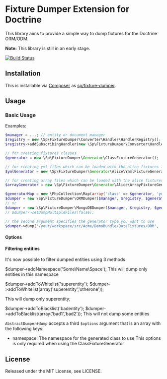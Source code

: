 # Fixture Dumper Extension for Doctrine

This library aims to provide a simple way to dump fixtures for the Doctrine ORM/ODM.

**Note:** This library is still in an early stage.

[![Build Status](https://travis-ci.org/Spea/fixture-dumper.png?branch=master)](https://travis-ci.org/Spea/fixture-dumper)

## Installation ##

This is installable via [Composer](https://getcomposer.org/) as [sp/fixture-dumper](https://packagist.org/packages/sp/fixture-dumper).

## Usage ##

### Basic Usage ###

Examples:

```php
$manager = ...; // entity or document manager
$registry = new \Sp\FixtureDumper\Converter\Handler\HandlerRegistry();
$registry->addSubscribingHandler(new \Sp\FixtureDumper\Converter\Handler\DateHandler());

// for creating fixtures classes
$generator = new \Sp\FixtureDumper\Generator\ClassFixtureGenerator();

// for creating yml files which can be loaded with the alice fixtures library
$ymlGenerator = new \Sp\FixtureDumper\Generator\Alice\YamlFixtureGenerator();

// for creating array files which can be loaded with the alice fixtures library
$arrayGenerator = new \Sp\FixtureDumper\Generator\Alice\ArrayFixtureGenerator();

$generatorMap = new \PhpCollection\Map(array('class' => $generator, 'yml' => $ymlGenerator, 'array' => $arrayGenerator);
$dumper = new \Sp\FixtureDumper\ORMDumper($manager, $registry, $generatorMap));
// or
$dumper = new \Sp\FixtureDumper\MongoDBDumper($manager, $registry, $generatorMap));
// $dumper->setDumpMultipleFiles(false);

// the second argument specifies the generator type you want to use
$dumper->dump('/your/workspace/src/Acme/DemoBundle/DataFixtures/ORM', 'array');
```

#### Options

#### Filtering entities
It's now possible to filter dumped entities using 3 methods

$dumper->addNamespace('Some\Name\Space'); 
This will dump only entities in this namespace

$dumper->addToWhitelist('superentity');
$dumper->addToWhitelist(array('superentity','otherone'));

This will dump only superentity;

$dumper->addToBlacklist('badentity');
$dumper->addToBlacklist(array('bad1','bad2'));
This will not dump some entities


`AbstractDumper#dump` accepts a third `$options` argument that is an array
with the following keys:

- namespace: The namespace for the generated class to use
  This options is only required when using the ClassFixtureGenerator

## License ##

Released under the MIT License, see LICENSE.
